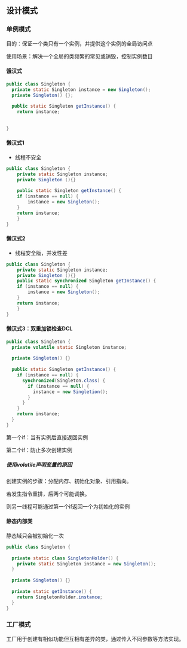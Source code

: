## 设计模式

### 单例模式

目的：保证一个类只有一个实例，并提供这个实例的全局访问点

使用场景：解决一个全局的类频繁的常见或销毁，控制实例数目

#### 饿汉式

```java
public class Singleton {
  private static Singleton instance = new Singleton();
  private Singleton() {};
  
  public static Singleton getInstance() {
    return instance;
  
  
}
```

#### 懒汉式1

- 线程不安全

```java
public class Singleton {  
    private static Singleton instance;  
    private Singleton (){}  
  
    public static Singleton getInstance() {  
    if (instance == null) {  
        instance = new Singleton();  
    }  
    return instance;  
    }  
}
```

#### 懒汉式2

- 线程安全版，并发性差

```java
public class Singleton {  
    private static Singleton instance;  
    private Singleton (){}  
    public static synchronized Singleton getInstance() {  
    if (instance == null) {  
        instance = new Singleton();  
    }  
    return instance;  
    }  
}
```

#### 懒汉式3：双重加锁检查DCL

```java
public class Singleton {
  private volatile static Singleton instance;
  
  private Singleton() {}
  
  public static Singleton getInstance() {
    if (instance == null) {
      synchronized(Singleton.class) {
        if (instance == null) {
          instance = new Singletion();
        }
      }
    }
    return instance;
  }
}
```

第一个if：当有实例后直接返回实例

第二个if：防止多次创建实例

##### 使用volatile声明变量的原因

创建实例的步骤：分配内存、初始化对象、引用指向。

若发生指令重排，后两个可能调换。

则另一线程可能通过第一个if返回一个为初始化的实例

#### 静态内部类

静态域只会被初始化一次

```java
public class Singleton {
  
  private static class SingletonHolder() {
    private static Singleton instance = new Singleton();
  }
  
  private Singleton() {}
  
  private static getInstance() {
    return SingletonHolder.instance;
  }
}
```

### 工厂模式

工厂用于创建有相似功能但互相有差异的类，通过传入不同参数等方法实现。